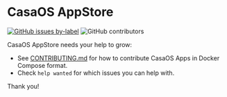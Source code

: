 # CasaOS AppStore

[![GitHub issues by-label](https://img.shields.io/github/issues/IceWhaleTech/CasaOS-AppStore/help%20wanted?label=help%20wanted&style=for-the-badge)](https://github.com/IceWhaleTech/CasaOS-AppStore/issues?q=is%3Aissue+is%3Aopen+label%3A%22help+wanted%22) ![GitHub contributors](https://img.shields.io/github/contributors/IceWhaleTech/CasaOS-AppStore?style=for-the-badge)

CasaOS AppStore needs your help to grow:

- See [CONTRIBUTING.md](CONTRIBUTING.md) for how to contribute CasaOS Apps in Docker Compose format.
- Check `help wanted` for which issues you can help with.

Thank you!

<!-- ALL-CONTRIBUTORS-LIST:START - Do not remove or modify this section -->
<!-- prettier-ignore-start -->
<!-- markdownlint-disable -->

<!-- markdownlint-restore -->
<!-- prettier-ignore-end -->

<!-- ALL-CONTRIBUTORS-LIST:END -->
